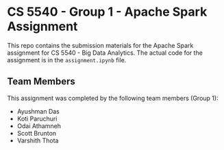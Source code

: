 # CS 5540 - Group 1 - Apache Spark Assignment

This repo contains the submission materials for the Apache Spark assignment for CS 5540 - Big Data Analytics. The actual code for the assignment is in the `assignment.ipynb` file.

## Team Members

This assignment was completed by the following team members (Group 1):

- Ayushman Das
- Koti Paruchuri
- Odai Athamneh
- Scott Brunton
- Varshith Thota